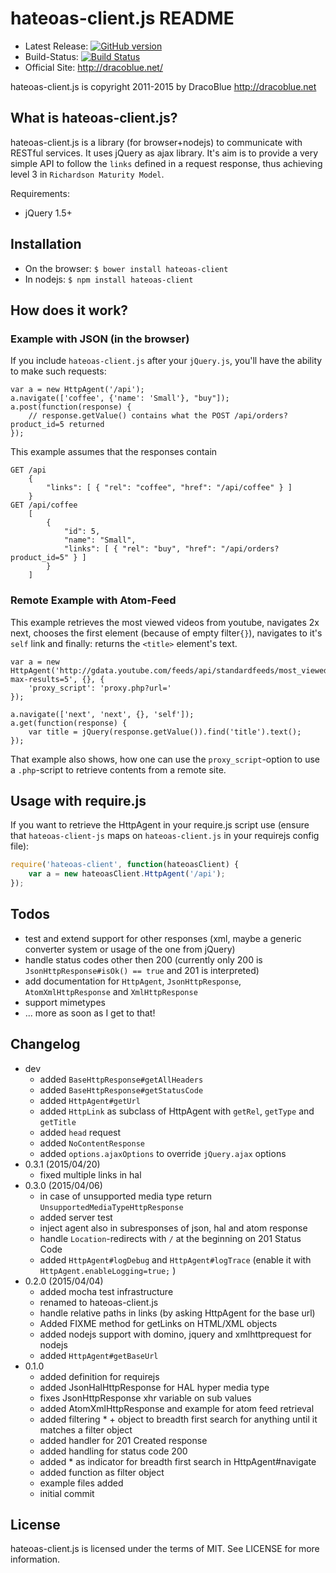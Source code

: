 hateoas-client.js README
=======================

* Latest Release: [![GitHub version](https://badge.fury.io/gh/DracoBlue%2Fhateoas-client-js.png)](https://github.com/DracoBlue/hateoas-client-js/releases)
* Build-Status: [![Build Status](https://travis-ci.org/DracoBlue/hateoas-client-js.png?branch=master)](https://travis-ci.org/DracoBlue/hateoas-client-js)
* Official Site: <http://dracoblue.net/>

hateoas-client.js is copyright 2011-2015 by DracoBlue <http://dracoblue.net>

What is hateoas-client.js?
-----------------------

hateoas-client.js is a library (for browser+nodejs) to communicate with RESTful services. It uses
jQuery as ajax library. It's aim is to provide a very simple API to follow
the `links` defined in a request response, thus achieving
level 3 in `Richardson Maturity Model`.

Requirements:

* jQuery 1.5+

Installation
------------

* On the browser: `$ bower install hateoas-client`
* In nodejs: `$ npm install hateoas-client`

How does it work?
-----------------

### Example with JSON (in the browser)

If you include `hateoas-client.js` after your `jQuery.js`, you'll have the ability
to make such requests:

    var a = new HttpAgent('/api');
    a.navigate(['coffee', {'name': 'Small'}, "buy"]);
    a.post(function(response) {
        // response.getValue() contains what the POST /api/orders?product_id=5 returned
    });

This example assumes that the responses contain

    GET /api
        {
            "links": [ { "rel": "coffee", "href": "/api/coffee" } ]
        }
    GET /api/coffee
        [
            {
                "id": 5,
                "name": "Small",
                "links": [ { "rel": "buy", "href": "/api/orders?product_id=5" } ]
            }
        ]

### Remote Example with Atom-Feed

This example retrieves the most viewed videos from youtube, navigates 2x next, chooses the
first element (because of empty filter`{}`), navigates to it's `self` link and finally:
returns the `<title>` element's text.

    var a = new HttpAgent('http://gdata.youtube.com/feeds/api/standardfeeds/most_viewed?max-results=5', {}, {
        'proxy_script': 'proxy.php?url='
    });

    a.navigate(['next', 'next', {}, 'self']);
    a.get(function(response) {
        var title = jQuery(response.getValue()).find('title').text();
    });            

That example also shows, how one can use the `proxy_script`-option to use a
`.php`-script to retrieve contents from a remote site.

Usage with require.js
---------------------

If you want to retrieve the HttpAgent in your require.js script use (ensure that `hateoas-client-js` maps on `hateoas-client.js`
in your requirejs config file):

``` javascript
require('hateoas-client', function(hateoasClient) {
    var a = new hateoasClient.HttpAgent('/api');
});
```

Todos
-----

* test and extend support for other responses (xml, maybe a generic converter system or usage of the one from jQuery)
* handle status codes other then 200 (currently only 200 is `JsonHttpResponse#isOk() == true` and 201 is interpreted)
* add documentation for `HttpAgent`, `JsonHttpResponse`, `AtomXmlHttpResponse` and `XmlHttpResponse`
* support mimetypes
* ... more as soon as I get to that!

Changelog
---------
* dev
  - added `BaseHttpResponse#getAllHeaders`
  - added `BaseHttpResponse#getStatusCode`
  - added `HttpAgent#getUrl`
  - added `HttpLink` as subclass of HttpAgent with `getRel`, `getType` and `getTitle`
  - added `head` request
  - added `NoContentResponse`
  - added `options.ajaxOptions` to override `jQuery.ajax` options
* 0.3.1 (2015/04/20)
  - fixed multiple links in hal
* 0.3.0 (2015/04/06)
  - in case of unsupported media type return `UnsupportedMediaTypeHttpResponse`
  - added server test
  - inject agent also in subresponses of json, hal and atom response
  - handle `Location`-redirects with `/` at the beginning on 201 Status Code
  - added `HttpAgent#logDebug` and `HttpAgent#logTrace` (enable it with `HttpAgent.enableLogging=true;` )
* 0.2.0 (2015/04/04)
  - added mocha test infrastructure
  - renamed to hateoas-client.js
  - handle relative paths in links (by asking HttpAgent for the base url)
  - Added FIXME method for getLinks on HTML/XML objects
  - added nodejs support with domino, jquery and xmlhttprequest for nodejs
  - added `HttpAgent#getBaseUrl`
* 0.1.0
  - added definition for requirejs
  - added JsonHalHttpResponse for HAL hyper media type
  - fixes JsonHttpResponse xhr variable on sub values
  - added AtomXmlHttpResponse and example for atom feed retrieval
  - added filtering * + object to breadth first search for anything until it matches a filter object
  - added handler for 201 Created response
  - added handling for status code 200
  - added * as indicator for breadth first search in HttpAgent#navigate
  - added function as filter object
  - example files added
  - initial commit

License
--------

hateoas-client.js is licensed under the terms of MIT. See LICENSE for more information.
